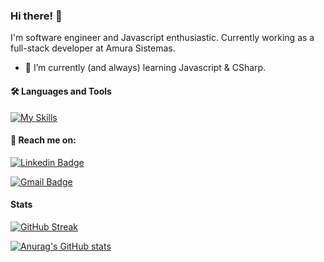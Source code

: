 ### Hi there! 👋

I'm software engineer and Javascript enthusiastic. Currently working as a full-stack developer at Amura Sistemas.

- 🌱 I’m currently (and always) learning Javascript & CSharp.

#### 🛠️ Languages and Tools

[![My Skills](https://skillicons.dev/icons?i=js,ts,react,redux,nextjs,cs,dotnet,docker)](https://skillicons.dev)

#### 💬 Reach me on:

[![Linkedin Badge](https://img.shields.io/badge/-Linkedin-blue?style=flat-square&logo=Linkedin&logoColor=white&link=https://www.linkedin.com/in/joaopaulovw/)](https://www.linkedin.com/in/joaopaulovw/)

[![Gmail Badge](https://img.shields.io/badge/-rodrigorgtic@gmail.com-c14438?style=flat-square&logo=Gmail&logoColor=white&link=mailto:joaopaulovwanderley@gmail.com)](mailto:joaopaulovwanderley@gmail.com)

#### Stats

[![GitHub Streak](http://github-readme-streak-stats.herokuapp.com?user=joaopaulovw&theme=dark&hide_border=true&date_format=j%2Fn%5B%2FY%5D&ring=EC6300&fire=EC6300&currStreakLabel=E7E7E7&sideNums=0072DD&currStreakNum=EC6300&stroke=DDDDDD1B)](https://git.io/streak-stats)

[![Anurag's GitHub stats](https://github-readme-stats.vercel.app/api?username=joaopaulovw&theme=dark&hide_border=true&show_icons=true&icon_color=0072DD&text_color=E7E7E7&title_color=0072DD&hide_title=true&count_private=true)](https://github.com/anuraghazra/github-readme-stats)

<!--
**joaopaulovw/joaopaulovw** is a ✨ _special_ ✨ repository because its `README.md` (this file) appears on your GitHub profile.

Here are some ideas to get you started:

- 🔭 I’m currently working on ...
- 🌱 I’m currently learning ...
- 👯 I’m looking to collaborate on ...
- 🤔 I’m looking for help with ...
- 💬 Ask me about ...
- 📫 How to reach me: ...
- 😄 Pronouns: ...
- ⚡ Fun fact: ...
-->
